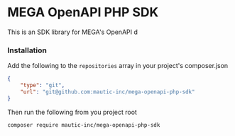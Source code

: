 # MEGA OpenAPI PHP SDK

This is an SDK library for MEGA's OpenAPI
d
### Installation

Add the following to the `repositories` array in your project's composer.json

```json
{
    "type": "git",
    "url": "git@github.com:mautic-inc/mega-openapi-php-sdk"
}
```

Then run the following from you project root

```sh
composer require mautic-inc/mega-openapi-php-sdk
```